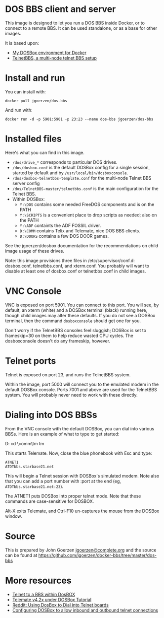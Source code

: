 # DOS BBS client and server

This image is designed to let you run a DOS BBS inside Docker, or to connect
to a remote BBS.  It can be used standalone, or as a base for other images.

It is based upon:

 - [My DOSBox environment for Docker](https://github.com/jgoerzen/docker-bbs/tree/master/dosbox)
 - [TelnetBBS, a multi-node telnet BBS setup](https://github.com/Geryon/TelnetBBS)

# Install and run

You can install with:

    docker pull jgoerzen/dos-bbs

And run with:

    docker run -d -p 5901:5901 -p 23:23 --name dos-bbs jgoerzen/dos-bbs

# Installed files

Here's what you can find in this image.

 - `/dos/drive_*` corresponds to particular DOS drives.
 - `/dos/dosbox.conf` is the default DOSBox config for a single session,
    started by default and by `/usr/local/bin/dosboxconsole`.
 - `/dos/dosbox-telnetbbs-template.conf` for the multi-node Telnet BBS server config
 - `/dos/TelnetBBS-master/telnetbbs.conf` is the main configuration for the Telnet BBS.
 - Within DOSBox:
   - `Y:\DOS` contains some needed FreeDOS components and is on the PATH
   - `Y:\SCRIPTS` is a convenient place to drop scripts as needed; also on the PATH
   - `Y:\ADF` containts the ADF FOSSIL driver.
   - `D:\COMM` contains Telix and Telemate, nice DOS BBS clients.
   - `D:\DOORS` contains a few DOS DOOR games.

See the jgoerzen/dosbox documentation for the recommendations on child image
usage of these drives.

Note: this image provisions three files in /etc/supervisor/conf.d: dosbox.conf,
telnetbbs.conf, and xterm.conf.  You probably will want to disable at least one of
dosbox.conf or telnetbbs.conf in child images.

# VNC Console

VNC is exposed on port 5901.  You can connect to this port.  You will see, by default,
an xterm (white) and a DOSBox terminal (black) running here, though
child images may alter these defaults.  If you do not see a DOSBox terminal,
then the command `dosboxconsole` should get one for you.

Don't worry if the TelnetBBS consoles feel sluggish; DOSBox is set to
frameskip=30 on them to help reduce wasted CPU cycles.  The dosboxconsole
doesn't do any frameskip, however.

# Telnet ports

Telnet is exposed on port 23, and runs the TelnetBBS system.

Within the image, port 5000 will connect you to the emulated modem
in the default DOSBox console.  Ports 7001 and above are used for the
TelnetBBS system.  You will probably never need to work with these directly.

# Dialing into DOS BBSs

From the VNC console with the default DOSBox, you can dial into various BBSs.  Here is an
example of what to type to get started:

   D:
   cd \comm\tm
   tm

This starts Telemate.  Now, close the blue phonebook with Esc and type:

    ATNET1
    ATDTbbs.starbase21.net

This will begin a Telnet session with DOSBox's simulated modem.  Note also
that you can add a port number with :port at the end (eg, `ATDTbbs.starbase21.net:23`).

The ATNET1 puts DOSBox into proper telnet mode.  Note that these commands are case-sensitive
for DOSBOX.

Alt-X exits Telemate, and Ctrl-F10 un-captures the mouse from the DOSBox window.

# Source

This is prepared by John Goerzen <jgoerzen@complete.org> and the source
can be found at https://github.com/jgoerzen/docker-bbs/tree/master/dos-bbs

# More resources

 - [Telnet to a BBS within DosBOX](http://breakintochat.com/blog/2013/04/17/telnet-to-bbs-within-dosbox-emulator/)
 - [Telemate v4.2x under DOSBox Tutorial](http://www.starbase21.net/telemate.html)
 - [Reddit: Using DosBox to Dial into Telnet boards](https://www.reddit.com/r/retrobattlestations/comments/5o5edj/using_dosbox_to_dial_into_telnet_boards/)
 - [Configuring DOSBox to allow inbound and outbound telnet connections](https://www.megaplonk.com/wiki/doku.php?id=emulation_and_virtualization:configuring_dosbox_to_allow_inbound_and_outbound_telnet_connections_as_if_dial-up_modem_calls)

